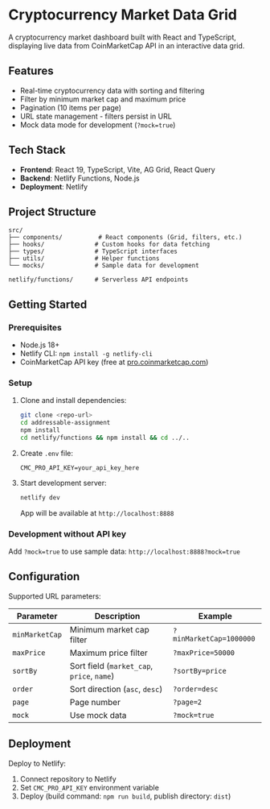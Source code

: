 # Cryptocurrency Market Data Grid

A cryptocurrency market dashboard built with React and TypeScript, displaying live data from CoinMarketCap API in an interactive data grid.

## Features

- Real-time cryptocurrency data with sorting and filtering
- Filter by minimum market cap and maximum price
- Pagination (10 items per page)
- URL state management - filters persist in URL
- Mock data mode for development (`?mock=true`)

## Tech Stack

- **Frontend**: React 19, TypeScript, Vite, AG Grid, React Query
- **Backend**: Netlify Functions, Node.js
- **Deployment**: Netlify

## Project Structure

```
src/
├── components/          # React components (Grid, filters, etc.)
├── hooks/              # Custom hooks for data fetching
├── types/              # TypeScript interfaces
├── utils/              # Helper functions
└── mocks/              # Sample data for development

netlify/functions/      # Serverless API endpoints
```

## Getting Started

### Prerequisites

- Node.js 18+
- Netlify CLI: `npm install -g netlify-cli`
- CoinMarketCap API key (free at [pro.coinmarketcap.com](https://pro.coinmarketcap.com/api/))

### Setup

1. Clone and install dependencies:

   ```bash
   git clone <repo-url>
   cd addressable-assignment
   npm install
   cd netlify/functions && npm install && cd ../..
   ```

2. Create `.env` file:

   ```env
   CMC_PRO_API_KEY=your_api_key_here
   ```

3. Start development server:

   ```bash
   netlify dev
   ```

   App will be available at `http://localhost:8888`

### Development without API key

Add `?mock=true` to use sample data: `http://localhost:8888?mock=true`

## Configuration

Supported URL parameters:

| Parameter      | Description                                | Example                 |
| -------------- | ------------------------------------------ | ----------------------- |
| `minMarketCap` | Minimum market cap filter                  | `?minMarketCap=1000000` |
| `maxPrice`     | Maximum price filter                       | `?maxPrice=50000`       |
| `sortBy`       | Sort field (`market_cap`, `price`, `name`) | `?sortBy=price`         |
| `order`        | Sort direction (`asc`, `desc`)             | `?order=desc`           |
| `page`         | Page number                                | `?page=2`               |
| `mock`         | Use mock data                              | `?mock=true`            |

## Deployment

Deploy to Netlify:

1. Connect repository to Netlify
2. Set `CMC_PRO_API_KEY` environment variable
3. Deploy (build command: `npm run build`, publish directory: `dist`)

